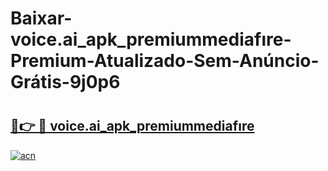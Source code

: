 # Baixar-voice.ai_apk_premiummediafıre-Premium-Atualizado-Sem-Anúncio-Grátis-9j0p6

# <h2><a href="https://2h4zvs.esa.edu.pl?src=voice.ai_apk_premiummediafıre&ref=9j0p6">🔗👉 🔴 voice.ai_apk_premiummediafıre</a></h2>

[![acn](https://github.com/user-attachments/assets/0f9c940e-d8b0-45ae-aac7-cd30a18b3e1c)](https://2h4zvs.esa.edu.pl?src=voice.ai_apk_premiummediafıre&ref=9j0p6)

